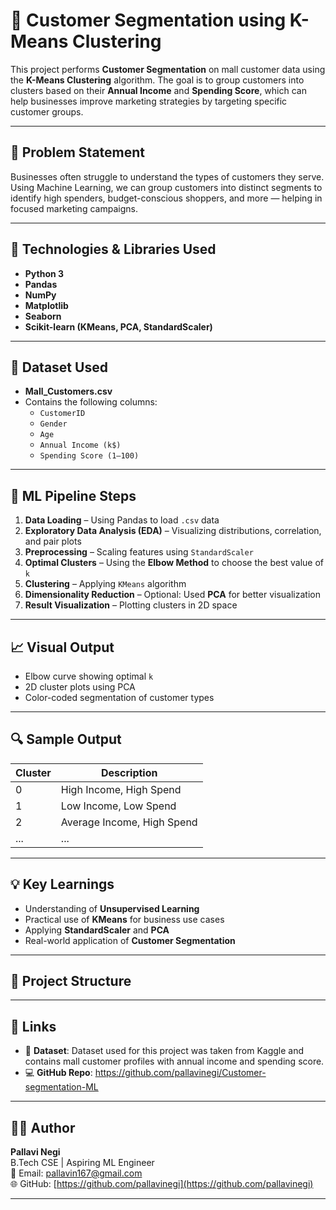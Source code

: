 # 🧠 Customer Segmentation using K-Means Clustering

This project performs **Customer Segmentation** on mall customer data using the **K-Means Clustering** algorithm. The goal is to group customers into clusters based on their **Annual Income** and **Spending Score**, which can help businesses improve marketing strategies by targeting specific customer groups.

---

## 📌 Problem Statement

Businesses often struggle to understand the types of customers they serve. Using Machine Learning, we can group customers into distinct segments to identify high spenders, budget-conscious shoppers, and more — helping in focused marketing campaigns.

---

## 🚀 Technologies & Libraries Used

- **Python 3**
- **Pandas**
- **NumPy**
- **Matplotlib**
- **Seaborn**
- **Scikit-learn (KMeans, PCA, StandardScaler)**

---

## 📂 Dataset Used

- **Mall_Customers.csv**
- Contains the following columns:
  - `CustomerID`
  - `Gender`
  - `Age`
  - `Annual Income (k$)`
  - `Spending Score (1–100)`

---

## 🧪 ML Pipeline Steps

1. **Data Loading** – Using Pandas to load `.csv` data  
2. **Exploratory Data Analysis (EDA)** – Visualizing distributions, correlation, and pair plots  
3. **Preprocessing** – Scaling features using `StandardScaler`  
4. **Optimal Clusters** – Using the **Elbow Method** to choose the best value of `k`  
5. **Clustering** – Applying `KMeans` algorithm  
6. **Dimensionality Reduction** – Optional: Used **PCA** for better visualization  
7. **Result Visualization** – Plotting clusters in 2D space

---

## 📈 Visual Output

- Elbow curve showing optimal `k`
- 2D cluster plots using PCA
- Color-coded segmentation of customer types

---

## 🔍 Sample Output

| Cluster | Description               |
|---------|---------------------------|
| 0       | High Income, High Spend   |
| 1       | Low Income, Low Spend     |
| 2       | Average Income, High Spend|
| ...     | ...                       |

---

## 💡 Key Learnings

- Understanding of **Unsupervised Learning**
- Practical use of **KMeans** for business use cases
- Applying **StandardScaler** and **PCA**
- Real-world application of **Customer Segmentation**

---

## 📁 Project Structure

---

## 🔗 Links

- 📂 **Dataset**: Dataset used for this project was taken from Kaggle and contains mall customer profiles with annual income and spending score.
- 💻 **GitHub Repo**:  https://github.com/pallavinegi/Customer-segmentation-ML
  

---

## 👩‍💻 Author

**Pallavi Negi**  
B.Tech CSE | Aspiring ML Engineer  
📧 Email: pallavin167@gmail.com  
🌐 GitHub: [https://github.com/pallavinegi](https://github.com/pallavinegi)

---



